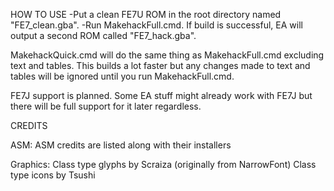 HOW TO USE
-Put a clean FE7U ROM in the root directory named "FE7_clean.gba".
-Run MakehackFull.cmd.
If build is successful, EA will output a second ROM called "FE7_hack.gba".

MakehackQuick.cmd will do the same thing as MakehackFull.cmd excluding text and
tables. This builds a lot faster but any changes made to text and tables will be
ignored until you run MakehackFull.cmd.

FE7J support is planned. Some EA stuff might already work with FE7J but there
will be full support for it later regardless.


CREDITS

ASM:
ASM credits are listed along with their installers

Graphics:
Class type glyphs by Scraiza (originally from NarrowFont)
Class type icons by Tsushi